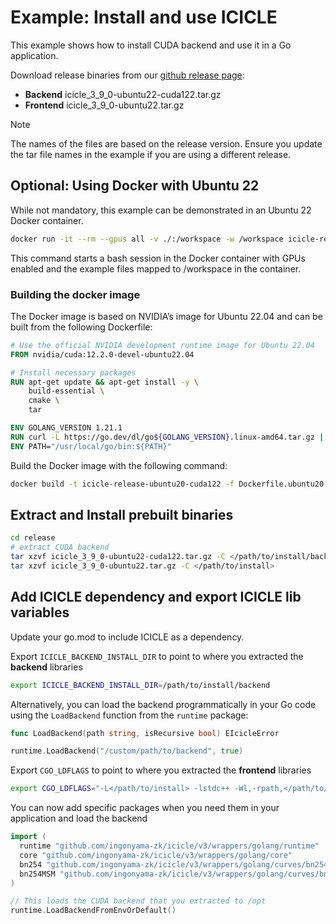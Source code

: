 # Example: Install and use ICICLE

This example shows how to install CUDA backend and use it in a Go application.

Download release binaries from our [github release page](https://github.com/ingonyama-zk/icicle/releases):

- **Backend** icicle_3_9_0-ubuntu22-cuda122.tar.gz
- **Frontend** icicle_3_9_0-ubuntu22.tar.gz

> [!NOTE]
> The names of the files are based on the release version. Ensure you update the tar file names in the example if you are using a different release.

## Optional: Using Docker with Ubuntu 22

While not mandatory, this example can be demonstrated in an Ubuntu 22 Docker container.

```bash
docker run -it --rm --gpus all -v ./:/workspace -w /workspace icicle-release-ubuntu22-cuda122 bash
```

This command starts a bash session in the Docker container with GPUs enabled and the example files mapped to /workspace in the container.

### Building the docker image

The Docker image is based on NVIDIA’s image for Ubuntu 22.04 and can be built from the following Dockerfile:

```dockerfile
# Use the official NVIDIA development runtime image for Ubuntu 22.04
FROM nvidia/cuda:12.2.0-devel-ubuntu22.04

# Install necessary packages
RUN apt-get update && apt-get install -y \
    build-essential \
    cmake \
    tar

ENV GOLANG_VERSION 1.21.1
RUN curl -L https://go.dev/dl/go${GOLANG_VERSION}.linux-amd64.tar.gz | tar -xz -C /usr/local
ENV PATH="/usr/local/go/bin:${PATH}"
```

Build the Docker image with the following command:

```bash
docker build -t icicle-release-ubuntu20-cuda122 -f Dockerfile.ubuntu20 .
```

## Extract and Install prebuilt binaries

```bash
cd release
# extract CUDA backend
tar xzvf icicle_3_9_0-ubuntu22-cuda122.tar.gz -C </path/to/install/backend>
tar xzvf icicle_3_9_0-ubuntu22.tar.gz -C </path/to/install>
```

## Add ICICLE dependency and export ICICLE lib variables

Update your go.mod to include ICICLE as a dependency.

Export `ICICLE_BACKEND_INSTALL_DIR` to point to where you extracted the **backend** libraries

```sh
export ICICLE_BACKEND_INSTALL_DIR=/path/to/install/backend
```

Alternatively, you can load the backend programmatically in your Go code using the `LoadBackend` function from the `runtime` package:

```go
func LoadBackend(path string, isRecursive bool) EIcicleError

runtime.LoadBackend("/custom/path/to/backend", true)
```

Export `CGO_LDFLAGS` to point to where you extracted the **frontend** libraries

```sh
export CGO_LDFLAGS="-L</path/to/install> -lstdc++ -Wl,-rpath,</path/to/install>"
```

You can now add specific packages when you need them in your application and load the backend

```go
import (
  runtime "github.com/ingonyama-zk/icicle/v3/wrappers/golang/runtime"
  core "github.com/ingonyama-zk/icicle/v3/wrappers/golang/core"
  bn254 "github.com/ingonyama-zk/icicle/v3/wrappers/golang/curves/bn254"
  bn254MSM "github.com/ingonyama-zk/icicle/v3/wrappers/golang/curves/bn254/msm"
)

// This loads the CUDA backend that you extracted to /opt
runtime.LoadBackendFromEnvOrDefault()
```
